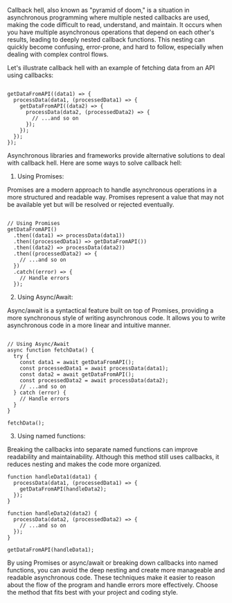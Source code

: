 Callback hell, also known as "pyramid of doom," is a situation in asynchronous programming where multiple nested callbacks are used, making the code difficult to read, understand, and maintain. It occurs when you have multiple asynchronous operations that depend on each other's results, leading to deeply nested callback functions. This nesting can quickly become confusing, error-prone, and hard to follow, especially when dealing with complex control flows.

Let's illustrate callback hell with an example of fetching data from an API using callbacks:

```

getDataFromAPI((data1) => {
  processData(data1, (processedData1) => {
    getDataFromAPI((data2) => {
      processData(data2, (processedData2) => {
        // ...and so on
      });
    });
  });
});

```

Asynchronous libraries and frameworks provide alternative solutions to deal with callback hell. Here are some ways to solve callback hell:

01. Using Promises:

Promises are a modern approach to handle asynchronous operations in a more structured and readable way. Promises represent a value that may not be available yet but will be resolved or rejected eventually.

```

// Using Promises
getDataFromAPI()
  .then((data1) => processData(data1))
  .then((processedData1) => getDataFromAPI())
  .then((data2) => processData(data2))
  .then((processedData2) => {
    // ...and so on
  })
  .catch((error) => {
    // Handle errors
  });

```

02. Using Async/Await:

Async/await is a syntactical feature built on top of Promises, providing a more synchronous style of writing asynchronous code. It allows you to write asynchronous code in a more linear and intuitive manner.

```

// Using Async/Await
async function fetchData() {
  try {
    const data1 = await getDataFromAPI();
    const processedData1 = await processData(data1);
    const data2 = await getDataFromAPI();
    const processedData2 = await processData(data2);
    // ...and so on
  } catch (error) {
    // Handle errors
  }
}

fetchData();

```

3. Using named functions:

Breaking the callbacks into separate named functions can improve readability and maintainability. Although this method still uses callbacks, it reduces nesting and makes the code more organized.

```
function handleData1(data1) {
  processData(data1, (processedData1) => {
    getDataFromAPI(handleData2);
  });
}

function handleData2(data2) {
  processData(data2, (processedData2) => {
    // ...and so on
  });
}

getDataFromAPI(handleData1);

```

By using Promises or async/await or breaking down callbacks into named functions, you can avoid the deep nesting and create more manageable and readable asynchronous code. These techniques make it easier to reason about the flow of the program and handle errors more effectively. Choose the method that fits best with your project and coding style.